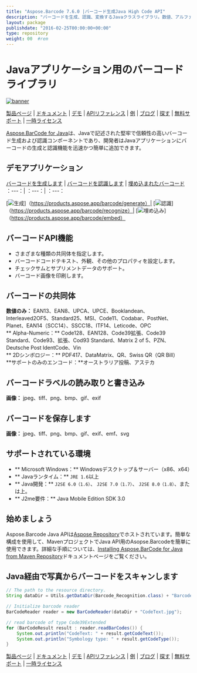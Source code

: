 ```yaml
---
title: "Aspose.Barcode 7.6.0 |バーコード生成Java High Code API" 
description: "バーコードを生成、認識、変換するJavaクラスライブラリ。数値、アルファ数、および2Dバーコードの共同体をサポートします。 Javaアプリでバーコードをカスタマイズします。" 
layout: package
publishdate: "2016-02-25T00:00:00+00:00"
type: repository
weight: 00	#rem
---
```


# Javaアプリケーション用のバーコードライブラリ
[![banner](../aspose_barcode-for-java-banner.png)](./)

[製品ページ](https://products.aspose.com/barcode/java) | [ドキュメント](https://docs.aspose.com/barcode/java/) | [デモ](https://products.aspose.app/barcode/family) | [APIリファレンス](https://apireference.aspose.com/barcode/java) | [例](https://github.com/aspose-barcode/Aspose.BarCode-for-Java) | [ブログ](https://blog.aspose.com/category/barcode/) | [探す](https://search.aspose.com/) | [無料サポート](https://forum.aspose.com/c/barcode) | [一時ライセンス](https://purchase.aspose.com/temporary-license)

[Aspose.BarCode for Java](https://products.aspose.com/barcode/java)は、Javaで記述された堅牢で信頼性の高いバーコード生成および認識コンポーネントであり、開発者はJavaアプリケーションにバーコードの生成と認識機能を迅速かつ簡単に追加できます。

## デモアプリケーション

[バーコードを生成します](https://products.aspose.app/barcode/generate) | [バーコードを認識します](https://products.aspose.app/barcode/recognize) | [埋め込まれたバーコード](https://products.aspose.app/barcode/embed)
：---：| ：---：| ：---：

[![生成](https://products.aspose.app/barcode/generate/img/aspose_generate-app-48.png)]（https://products.aspose.app/barcode/generate）| [![認識](https://products.aspose.app/barcode/recognize/img/aspose_recognize-app-48.png)]（https://products.aspose.app/barcode/recognize）| [![埋め込み](https://products.aspose.app/barcode/embed/img/aspose_embed-app-48.png)]（https://products.aspose.app/barcode/embed）

## バーコードAPI機能
 - さまざまな種類の共同体を指定します。
 - バーコードコードテキスト、外観、その他のプロパティを設定します。
 - チェックサムとサプリメントデータのサポート。
 - バーコード画像を印刷します。

## バーコードの共同体
**数値のみ：** EAN13、EAN8、UPCA、UPCE、Booklandean、Interleaved2OF5、Standard25、MSI、Code11、Codabar、PostNet、Planet、EAN14（SCC14）、SSCC18、ITF14、Leticode、OPC \
** Alpha-Numeric：** Code128、EAN128、Code39拡張、Code39 Standard、Code93、拡張、Cod93 Standard、Matrix 2 of 5、PZN、Deutsche Post IdentCode、Vin \
** 2Dシンボロジー：** PDF417、DataMatrix、QR、Swiss QR（QR Bill）\
**サポートのみのエンコード：**オーストラリア投稿、アステカ

## バーコードラベルの読み取りと書き込み
**画像：** jpeg、tiff、png、bmp、gif、exif

## バーコードを保存します
**画像：** jpeg、tiff、png、bmp、gif、exif、emf、svg

## サポートされている環境
 -  ** Microsoft Windows：** Windowsデスクトップ＆サーバー（x86、x64）
 -  ** Javaランタイム：** `JRE 1.6`以上
 -  ** Java開発：** `J2SE 6.0（1.6）`、 `J2SE 7.0（1.7）`、 `J2SE 8.0（1.8）`、または上。
 -  ** J2me要件：** Java Mobile Edition SDK 3.0

## 始めましょう

Aspose.Barcode Java APIは[Aspose Repository](https://repository.aspose.com/barcode/)でホストされています。簡単な構成を使用して、MavenプロジェクトでJava API用のAsopse.Barcodeを簡単に使用できます。詳細な手順については、[Installing Aspose.BarCode for Java from Maven Repository](https://docs.aspose.com/barcode/java/installation/)ドキュメントページをご覧ください。

## Java経由で写真からバーコードをスキャンします

```java
// The path to the resource directory.
String dataDir = Utils.getDataDir(Barcode_Recognition.class) + "BarcodeReader/basic_features/";

// Initialize barcode reader
BarCodeReader reader = new BarCodeReader(dataDir + "CodeText.jpg");

// read barcode of type Code39Extended
for (BarCodeResult result : reader.readBarCodes()) {
    System.out.println("CodeText: " + result.getCodeText());
    System.out.println("Symbology type: " + result.getCodeType());
}
```

[製品ページ](https://products.aspose.com/barcode/java) | [ドキュメント](https://docs.aspose.com/barcode/java/) | [デモ](https://products.aspose.app/barcode/family) | [APIリファレンス](https://apireference.aspose.com/barcode/java) | [例](https://github.com/aspose-barcode/Aspose.BarCode-for-Java) | [ブログ](https://blog.aspose.com/category/barcode/) | [探す](https://search.aspose.com/) | [無料サポート](https://forum.aspose.com/c/barcode) | [一時ライセンス](https://purchase.aspose.com/temporary-license)
